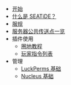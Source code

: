 - [开始](/index.md)
- [什么是 SEATiDE？](/seatide.md)
- [服规](/rules.md)
- [服务器公共传送点一览](/warps.md)
- 插件使用
    - [圈地教程](/plugin-tutorial/claim.md)
    - [玩家指令列表](/plugin-tutorial/player-commands.md)
- 管理
    - [LuckPerms 基础](/management/luckperms-main.md)
    - [Nucleus 基础](/management/nucleus-main.md)